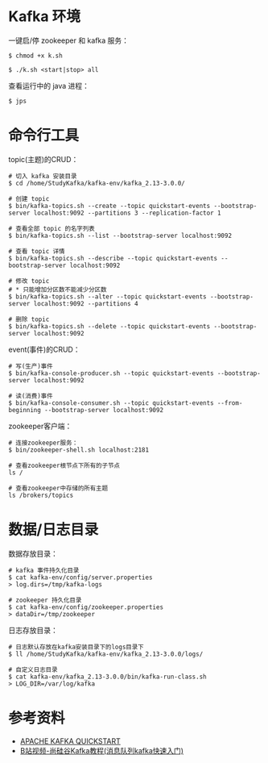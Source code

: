 # Kafka 环境

一键启/停 zookeeper 和 kafka 服务：

```shell
$ chmod +x k.sh

$ ./k.sh <start|stop> all
```

查看运行中的 java 进程：

```shell
$ jps
```

# 命令行工具

topic(主题)的CRUD：

```shell
# 切入 kafka 安装目录
$ cd /home/StudyKafka/kafka-env/kafka_2.13-3.0.0/

# 创建 topic
$ bin/kafka-topics.sh --create --topic quickstart-events --bootstrap-server localhost:9092 --partitions 3 --replication-factor 1

# 查看全部 topic 的名字列表
$ bin/kafka-topics.sh --list --bootstrap-server localhost:9092

# 查看 topic 详情
$ bin/kafka-topics.sh --describe --topic quickstart-events --bootstrap-server localhost:9092

# 修改 topic
# * 只能增加分区数不能减少分区数
$ bin/kafka-topics.sh --alter --topic quickstart-events --bootstrap-server localhost:9092 --partitions 4

# 删除 topic
$ bin/kafka-topics.sh --delete --topic quickstart-events --bootstrap-server localhost:9092 
```

event(事件)的CRUD：
```shell
# 写(生产)事件
$ bin/kafka-console-producer.sh --topic quickstart-events --bootstrap-server localhost:9092

# 读(消费)事件
$ bin/kafka-console-consumer.sh --topic quickstart-events --from-beginning --bootstrap-server localhost:9092
```

zookeeper客户端：
```shell
# 连接zookeeper服务：
$ bin/zookeeper-shell.sh localhost:2181

# 查看zookeeper根节点下所有的子节点
ls /

# 查看zookeeper中存储的所有主题
ls /brokers/topics
```

# 数据/日志目录

数据存放目录：
```shell
# kafka 事件持久化目录
$ cat kafka-env/config/server.properties
> log.dirs=/tmp/kafka-logs

# zookeeper 持久化目录
$ cat kafka-env/config/zookeeper.properties
> dataDir=/tmp/zookeeper
```

日志存放目录：
```shell
# 日志默认存放在kafka安装目录下的logs目录下
$ ll /home/StudyKafka/kafka-env/kafka_2.13-3.0.0/logs/

# 自定义日志目录
$ cat kafka-env/kafka_2.13-3.0.0/bin/kafka-run-class.sh
> LOG_DIR=/var/log/kafka
```

# 参考资料

- [APACHE KAFKA QUICKSTART](http://kafka.apache.org/quickstart)
- [B站视频-尚硅谷Kafka教程(消息队列kafka快速入门)](https://www.bilibili.com/video/BV1a4411B7V9)